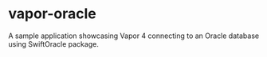 # vapor-oracle
A sample application showcasing Vapor 4 connecting to an Oracle database using SwiftOracle package.
